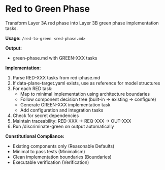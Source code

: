 # Red to Green Phase

Transform Layer 3A red phase into Layer 3B green phase implementation tasks.

**Usage:** `/red-to-green <red-phase.md>`

**Output:**
- green-phase.md with GREEN-XXX tasks

**Implementation:**
1. Parse RED-XXX tasks from red-phase.md
2. If data-plane-target.yaml exists, use as reference for model structures
3. For each RED task:
   - Map to minimal implementation using architecture boundaries
   - Follow component decision tree (built-in → existing → configure)
   - Generate GREEN-XXX implementation task
   - Add configuration and integration tasks
4. Check for secret dependencies
5. Maintain traceability: RED-XXX → REQ-XXX → OUT-XXX
6. Run /discriminate-green on output automatically

**Constitutional Compliance:**
- Existing components only (Reasonable Defaults)
- Minimal to pass tests (Minimalism)
- Clean implementation boundaries (Boundaries)
- Executable verification (Verification)